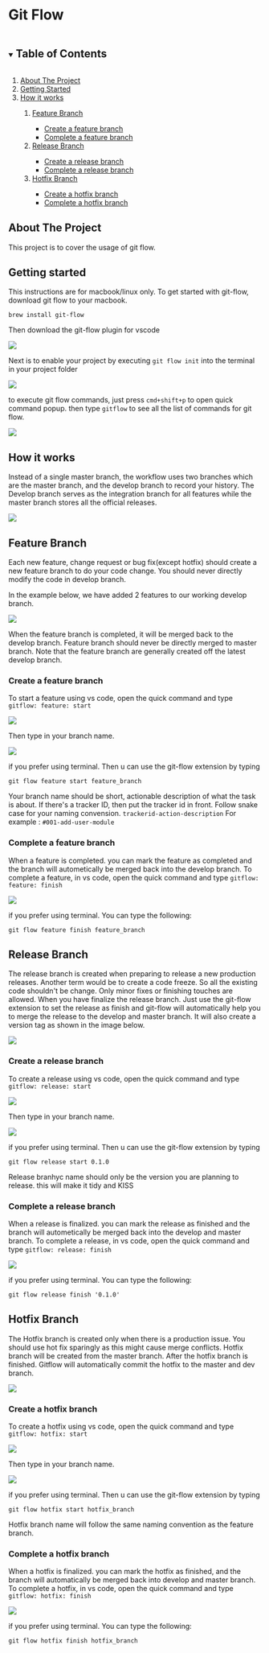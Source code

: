 # Git Flow

<details open="open">
  <summary><h2 style="display: inline-block">Table of Contents</h2></summary>
  <ol>
    <li>
      <a href="#about-the-project">About The Project</a>
    </li>
    <li>
      <a href="#getting-started">Getting Started</a>
    </li>
    <li><a href="#how-it-works">How it works</a></li>
    <ol>
      <li><a href="#feature-branch">Feature Branch</a></li>
        <ul>
          <li><a href="#create-a-feature-branch">Create a feature branch</a></li>
          <li><a href="#complete-a-feature-branch">Complete a feature branch</a></li>
        </ul>
      <li><a href="#release-branch">Release Branch</a></li>
        <ul>
          <li><a href="#create-a-release-branch">Create a release branch</a></li>
          <li><a href="#complete-a-release-branch">Complete a release branch</a></li>
        </ul>
      <li><a href="#hotfix-branch">Hotfix Branch</a></li>
        <ul>
          <li><a href="#create-a-hotfix-branch">Create a hotfix branch</a></li>
          <li><a href="#complete-a-hotfix-branch">Complete a hotfix branch</a></li>
        </ul>
    </ol>
  </ol>
</details>

## About The Project
This project is to cover the usage of git flow.

## Getting started
This instructions are for macbook/linux only. To get started with git-flow, download git flow to your macbook.

`brew install git-flow`

Then download the git-flow plugin for vscode

![](image/gitflow-plugin.png)

Next is to enable your project by executing `git flow init` into the terminal in your project
folder

![](image/git-flow-init.png)

to execute git flow commands, just press `cmd+shift+p` to open quick command popup. then type
`gitflow` to see all the list of commands for git flow.

![](image/git-flow-command.png)

## How it works
Instead of a single master branch, the workflow uses two branches which are the master branch,
and the develop branch to record your history. The Develop branch serves as the integration
branch for all features while the master branch stores all the official releases.

![](image/master-develop.svg)

## Feature Branch
Each new feature, change request or bug fix(except hotfix) should create a new feature branch
to do your code change. You should never directly modify the code in develop branch.

In the example below, we have added 2 features to our working develop branch.

![](image/git-flow-feature.svg)

When the feature branch is completed, it will be merged back to the develop branch.
Feature branch should never be directly merged to master branch. Note that the feature
branch are generally created off the latest develop branch.

### Create a feature branch
To start a feature using vs code, open the quick command and type `gitflow: feature: start`

![](image/feature-start.png)

Then type in your branch name.

![](image/feature-start-title.png)

if you prefer using terminal. Then u can use the git-flow extension by typing

`git flow feature start feature_branch`

Your branch name should be short, actionable description of
what the task is about. If there's a tracker ID, then put the tracker id in front.
Follow snake case for your naming convension. `trackerid-action-description`
For example : `#001-add-user-module`

### Complete a feature branch
When a feature is completed. you can mark the feature as completed and the branch will
autometically be merged back into the develop branch. To complete a feature, in vs code,
open the quick command and type `gitflow: feature: finish`

![](image/feature-finish.png)

if you prefer using terminal. You can type the following:

`git flow feature finish feature_branch`

## Release Branch
The release branch is created when preparing to release a new production releases.
Another term would be to create a code freeze. So all the existing code shouldn't be change.
Only minor fixes or finishing touches are allowed. When you have finalize the release branch.
Just use the git-flow extension to set the release as finish and git-flow will automatically
help you to merge the release to the develop and master branch. It will also create a version
tag as shown in the image below.

![](image/git-flow-release.svg)

### Create a release branch
To create a release using vs code, open the quick command and type `gitflow: release: start`

![](image/release-start.png)

Then type in your branch name.

![](image/release-start-title.png)

if you prefer using terminal. Then u can use the git-flow extension by typing

`git flow release start 0.1.0`

Release branhyc name should only be the version you are planning to release. this will make it
tidy and KISS

### Complete a release branch
When a release is finalized. you can mark the release as finished and the branch will
autometically be merged back into the develop and master branch. To complete a release, in vs code,
open the quick command and type `gitflow: release: finish`

![](image/release-finish.png)

if you prefer using terminal. You can type the following:

`git flow release finish '0.1.0'`


## Hotfix Branch
The Hotfix branch is created only when there is a production issue. You should use hot fix
sparingly as this might cause merge conflicts. Hotfix branch will be created from the master
branch. After the hotfix branch is finished. Gitflow will automatically commit the hotfix to
the master and dev branch.

![](image/git-flow-hotfix.svg)

### Create a hotfix branch
To create a hotfix using vs code, open the quick command and type `gitflow: hotfix: start`

![](image/hotfix-start.png)

Then type in your branch name.

![](image/hotfix-start-title.png)

if you prefer using terminal. Then u can use the git-flow extension by typing

`git flow hotfix start hotfix_branch`

Hotfix branch name will follow the same naming convention as the feature branch.

### Complete a hotfix branch
When a hotfix is finalized. you can mark the hotfix as finished, and the branch will
automatically be merged back into develop and master branch. To complete a hotfix, in vs code,
open the quick command and type `gitflow: hotfix: finish`

![](image/hotfix-finish.png)

if you prefer using terminal. You can type the following:

`git flow hotfix finish hotfix_branch`
